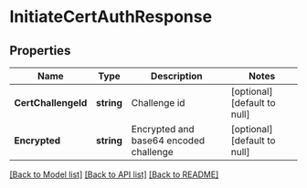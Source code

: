 # InitiateCertAuthResponse

## Properties
Name | Type | Description | Notes
------------ | ------------- | ------------- | -------------
**CertChallengeId** | **string** | Challenge id | [optional] [default to null]
**Encrypted** | **string** | Encrypted and base64 encoded challenge | [optional] [default to null]

[[Back to Model list]](../README.md#documentation-for-models) [[Back to API list]](../README.md#documentation-for-api-endpoints) [[Back to README]](../README.md)


